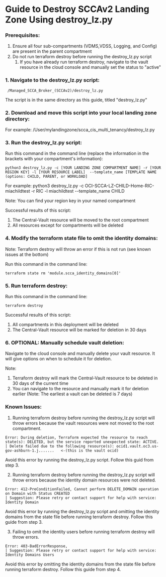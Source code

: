 # Guide to Destroy SCCAv2 Landing Zone Using destroy_lz.py

### Prerequisites:
1. Ensure all four sub-compartments (VDMS,VDSS, Logging, and Config) are present in the parent compartment
2. Do not run terraform destroy before running the destroy_lz.py script
   1. If you have already run terraform destroy, navigate to the vault resource in the cloud console and manually set the status to "active"

### 1.	Navigate to the destroy_lz.py script:
     /Managed_SCCA_Broker_(SCCAv2)/destroy_lz.py
The script is in the same directory as this guide, titled "destroy_lz.py"

### 2.	Download and move this script into your local landing zone directory:
For example: /User/mylandingzone/scca_cis_multi_tenancy/destroy_lz.py

### 3.	Run the destroy_lz.py script:
Run this command in the command line (replace the information in the brackets with your compartment's information):

```text
python3 destroy_lz.py -c [YOUR LANDING ZONE COMPARTMENT NAME] -r [YOUR REGION KEY] -l [YOUR RESOURCE LABEL]  --template_name [TEMPLATE NAME (options: CHILD, PARENT, or WORKLOAD]
```
For example: python3 destroy_lz.py -c OCI-SCCA-LZ-CHILD-Home-RIC-miachildtest -r RIC -l miachildtest --template_name CHILD

Note: You can find your region key in your named compartment

Successful results of this script:
1. The Central-Vault resource will be moved to the root compartment
2. All resources except for compartments will be deleted

### 4. Modify the terraform state file to omit the identity domains:
Note: Terraform destroy will throw an error if this is not run (see known issues at the bottom)

Run this command in the command line:
```text
terraform state rm 'module.scca_identity_domains[0]'
```

### 5.	Run terraform destroy:
Run this command in the command line:
```text
terraform destroy
```
Successful results of this script:

1. All compartments in this deployment will be deleted
2. The Central-Vault resource will be marked for deletion in 30 days

### 6.	OPTIONAL: Manually schedule vault deletion:
Navigate to the cloud console and manually delete your vault resource. It will give options on when to schedule it for deletion.

Note:
1. Terraform destroy will mark the Central-Vault resource to be deleted in 30 days of the current time
2. You can navigate to the resource and manually mark it for deletion earlier (Note: The earliest a vault can be deleted is 7 days)

###	Known Issues:

1. Running terraform destroy before running the destroy_lz.py script will throw errors because the vault resources were not moved to the root compartment.
```text
Error: During deletion, Terraform expected the resource to reach state(s): DELETED, but the service reported unexpected state: ACTIVE.
│ Delete failed due to the following resource(s): ocid1.vault.oc3.us-gov-ashburn-1.j.......   <-(this is the vault ocid)
```
Avoid this error by running the destroy_lz.py script. Follow this guid from step 3.

2. Running terraform destroy before running the destroy_lz.py script will throw errors because the identity domain resources were not deleted.
```text
Error: 412-PreConditionFailed, Cannot perform DELETE_DOMAIN operation on Domain with Status CREATED
│ Suggestion: Please retry or contact support for help with service: Identity Domain
```
Avoid this error by running the destroy_lz.py script and omitting the identity domains from the state file before running terraform destroy. Follow this guide from step 3.

3. Failing to omit the identity users before running terraform destroy will throw errors.
```text
Error: 403-BadErrorResponse,
│ Suggestion: Please retry or contact support for help with service: Identity Domains Users
   ```
Avoid this error by omitting the identity domains from the state file before running terraform destroy. Follow this guide from step 4.